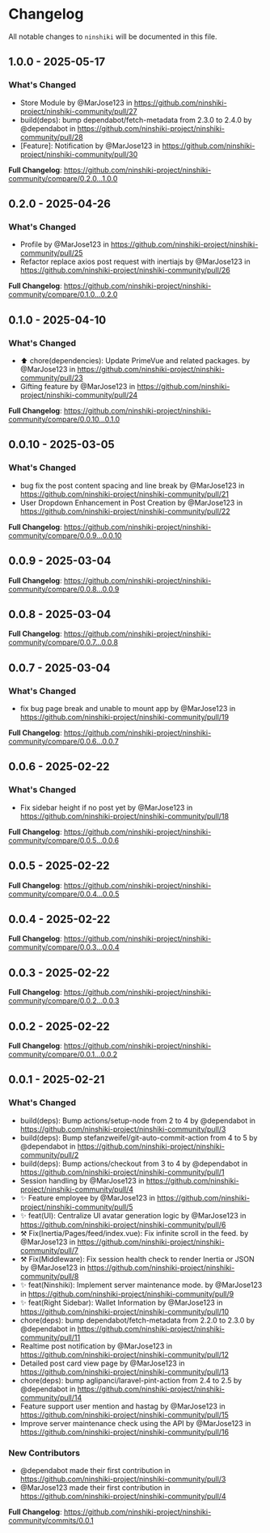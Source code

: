 # Changelog

All notable changes to `ninshiki` will be documented in this file.

## 1.0.0 - 2025-05-17

### What's Changed

* Store Module by @MarJose123 in https://github.com/ninshiki-project/ninshiki-community/pull/27
* build(deps): bump dependabot/fetch-metadata from 2.3.0 to 2.4.0 by @dependabot in https://github.com/ninshiki-project/ninshiki-community/pull/28
* [Feature]: Notification by @MarJose123 in https://github.com/ninshiki-project/ninshiki-community/pull/30

**Full Changelog**: https://github.com/ninshiki-project/ninshiki-community/compare/0.2.0...1.0.0

## 0.2.0 - 2025-04-26

### What's Changed

* Profile by @MarJose123 in https://github.com/ninshiki-project/ninshiki-community/pull/25
* Refactor replace axios post request with inertiajs by @MarJose123 in https://github.com/ninshiki-project/ninshiki-community/pull/26

**Full Changelog**: https://github.com/ninshiki-project/ninshiki-community/compare/0.1.0...0.2.0

## 0.1.0 - 2025-04-10

### What's Changed

* ⬆️ chore(dependencies): Update PrimeVue and related packages. by @MarJose123 in https://github.com/ninshiki-project/ninshiki-community/pull/23
* Gifting feature by @MarJose123 in https://github.com/ninshiki-project/ninshiki-community/pull/24

**Full Changelog**: https://github.com/ninshiki-project/ninshiki-community/compare/0.0.10...0.1.0

## 0.0.10 - 2025-03-05

### What's Changed

* bug fix the post content spacing and line break by @MarJose123 in https://github.com/ninshiki-project/ninshiki-community/pull/21
* User Dropdown Enhancement in Post Creation by @MarJose123 in https://github.com/ninshiki-project/ninshiki-community/pull/22

**Full Changelog**: https://github.com/ninshiki-project/ninshiki-community/compare/0.0.9...0.0.10

## 0.0.9 - 2025-03-04

**Full Changelog**: https://github.com/ninshiki-project/ninshiki-community/compare/0.0.8...0.0.9

## 0.0.8 - 2025-03-04

**Full Changelog**: https://github.com/ninshiki-project/ninshiki-community/compare/0.0.7...0.0.8

## 0.0.7 - 2025-03-04

### What's Changed

* fix bug page break and unable to mount app by @MarJose123 in https://github.com/ninshiki-project/ninshiki-community/pull/19

**Full Changelog**: https://github.com/ninshiki-project/ninshiki-community/compare/0.0.6...0.0.7

## 0.0.6 - 2025-02-22

### What's Changed

* Fix sidebar height if no post yet by @MarJose123 in https://github.com/ninshiki-project/ninshiki-community/pull/18

**Full Changelog**: https://github.com/ninshiki-project/ninshiki-community/compare/0.0.5...0.0.6

## 0.0.5 - 2025-02-22

**Full Changelog**: https://github.com/ninshiki-project/ninshiki-community/compare/0.0.4...0.0.5

## 0.0.4 - 2025-02-22

**Full Changelog**: https://github.com/ninshiki-project/ninshiki-community/compare/0.0.3...0.0.4

## 0.0.3 - 2025-02-22

**Full Changelog**: https://github.com/ninshiki-project/ninshiki-community/compare/0.0.2...0.0.3

## 0.0.2 - 2025-02-22

**Full Changelog**: https://github.com/ninshiki-project/ninshiki-community/compare/0.0.1...0.0.2

## 0.0.1 - 2025-02-21

### What's Changed

* build(deps): Bump actions/setup-node from 2 to 4 by @dependabot in https://github.com/ninshiki-project/ninshiki-community/pull/3
* build(deps): Bump stefanzweifel/git-auto-commit-action from 4 to 5 by @dependabot in https://github.com/ninshiki-project/ninshiki-community/pull/2
* build(deps): Bump actions/checkout from 3 to 4 by @dependabot in https://github.com/ninshiki-project/ninshiki-community/pull/1
* Session handling by @MarJose123 in https://github.com/ninshiki-project/ninshiki-community/pull/4
* ✨ Feature employee by @MarJose123 in https://github.com/ninshiki-project/ninshiki-community/pull/5
* ✨ feat(UI): Centralize UI avatar generation logic by @MarJose123 in https://github.com/ninshiki-project/ninshiki-community/pull/6
* ⚒️ Fix(Inertia/Pages/feed/index.vue): Fix infinite scroll in the feed. by @MarJose123 in https://github.com/ninshiki-project/ninshiki-community/pull/7
* ⚒️ Fix(Middleware): Fix session health check to render Inertia or JSON by @MarJose123 in https://github.com/ninshiki-project/ninshiki-community/pull/8
* ✨ feat(Ninshiki): Implement server maintenance mode. by @MarJose123 in https://github.com/ninshiki-project/ninshiki-community/pull/9
* ✨ feat(Right Sidebar): Wallet Information by @MarJose123 in https://github.com/ninshiki-project/ninshiki-community/pull/10
* chore(deps): bump dependabot/fetch-metadata from 2.2.0 to 2.3.0 by @dependabot in https://github.com/ninshiki-project/ninshiki-community/pull/11
* Realtime post notification by @MarJose123 in https://github.com/ninshiki-project/ninshiki-community/pull/12
* Detailed post card view page by @MarJose123 in https://github.com/ninshiki-project/ninshiki-community/pull/13
* chore(deps): bump aglipanci/laravel-pint-action from 2.4 to 2.5 by @dependabot in https://github.com/ninshiki-project/ninshiki-community/pull/14
* Feature support user mention and hastag by @MarJose123 in https://github.com/ninshiki-project/ninshiki-community/pull/15
* Improve server maintenance check using the API by @MarJose123 in https://github.com/ninshiki-project/ninshiki-community/pull/16

### New Contributors

* @dependabot made their first contribution in https://github.com/ninshiki-project/ninshiki-community/pull/3
* @MarJose123 made their first contribution in https://github.com/ninshiki-project/ninshiki-community/pull/4

**Full Changelog**: https://github.com/ninshiki-project/ninshiki-community/commits/0.0.1
